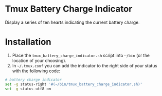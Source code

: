 # Tmux Battery Charge Indicator
Display a series of ten hearts indicating the current battery charge.

# Installation
1. Place the `tmux_battery_charge_indicator.sh` script into `~/bin` (or the location of your choosing).
2. In `~/.tmux.conf` you can add the indicator to the right side of your status with the following code:

```bash
# battery charge indicator
set -g status-right '#(~/bin/tmux_battery_charge_indicator.sh)'
set -g status-utf8 on
```
